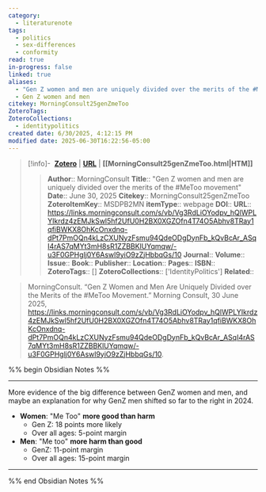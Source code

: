 ```yaml
---
category:
  - literaturenote
tags:
  - politics
  - sex-differences
  - conformity
read: true
in-progress: false
linked: true
aliases:
  - "Gen Z women and men are uniquely divided over the merits of the #MeToo movement"
  - Gen Z women and men
citekey: MorningConsult25genZmeToo
ZoteroTags: 
ZoteroCollections:
  - identitypolitics
created date: 6/30/2025, 4:12:15 PM
modified date: 2025-06-30T16:22:56-05:00
---
```


> [!info]- &nbsp;[**Zotero**](zotero://select/library/items/MSDPB2MN)  | [**URL**](https://links.morningconsult.com/s/vb/Vg3RdLiOYodpv_hQlWPLYIkrdz4zEMJkSwl5hf2UfU0H2BX0XGZOfn4T74O5Abhv8TRay1qfiBWKX8OhKcOnxdnq-dPt7PmOQn4kLzCXUNyzFsmu94QdeODgDynFb_kQvBcAr_ASqI4rAS7qMYt3mH8sR1ZZBBKlUYqmqw/-u3F0GPHglj0Y6Aswl9yiO9zZjHbbqGs/10) | **[[MorningConsult25genZmeToo.html|HTM]]**
>> **Author**:: MorningConsult
> **Title**:: "Gen Z women and men are uniquely divided over the merits of the #MeToo movement"
> **Date**:: June 30, 2025
> **Citekey**:: MorningConsult25genZmeToo
> **ZoteroItemKey**:: MSDPB2MN
> **itemType**:: webpage
> **DOI**:: 
> **URL**:: https://links.morningconsult.com/s/vb/Vg3RdLiOYodpv_hQlWPLYIkrdz4zEMJkSwl5hf2UfU0H2BX0XGZOfn4T74O5Abhv8TRay1qfiBWKX8OhKcOnxdnq-dPt7PmOQn4kLzCXUNyzFsmu94QdeODgDynFb_kQvBcAr_ASqI4rAS7qMYt3mH8sR1ZZBBKlUYqmqw/-u3F0GPHglj0Y6Aswl9yiO9zZjHbbqGs/10
> **Journal**:: 
> **Volume**:: 
> **Issue**:: 
> **Book**:: 
> **Publisher**:: 
> **Location**:: 
> **Pages**:: 
> **ISBN**:: 
> **ZoteroTags**:: []
> **ZoteroCollections**:: ['IdentityPolitics']
> **Related**::

>  MorningConsult. “Gen Z Women and Men Are Uniquely Divided over the Merits of the #MeToo Movement.” Morning Consult, 30 June 2025, https://links.morningconsult.com/s/vb/Vg3RdLiOYodpv_hQlWPLYIkrdz4zEMJkSwl5hf2UfU0H2BX0XGZOfn4T74O5Abhv8TRay1qfiBWKX8OhKcOnxdnq-dPt7PmOQn4kLzCXUNyzFsmu94QdeODgDynFb_kQvBcAr_ASqI4rAS7qMYt3mH8sR1ZZBBKlUYqmqw/-u3F0GPHglj0Y6Aswl9yiO9zZjHbbqGs/10.

%% begin Obsidian Notes %%
___
More evidence of the big difference between GenZ women and men, and maybe an explanation for why GenZ men shifted so far to the right in 2024.

- **Women**: "Me Too" **more good than harm**
	- Gen Z: 18 points more likely
	- Over all ages: 5-point margin
- **Men**: "Me too" **more harm than good**
	- GenZ:  11-point margin
	- Over all ages: 15-point margin
___
%% end Obsidian Notes %%
